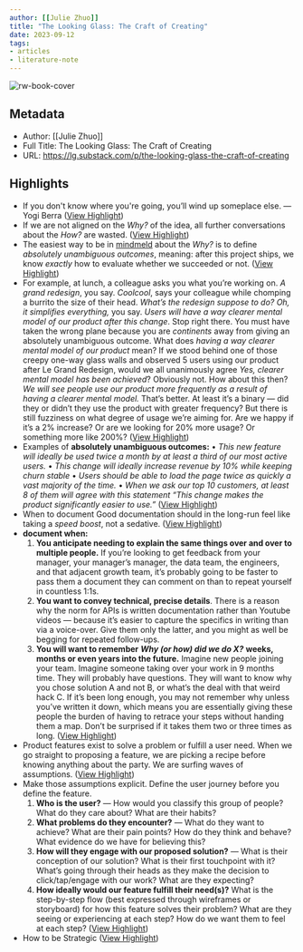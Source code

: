 ```yaml
---
author: [[Julie Zhuo]]
title: "The Looking Glass: The Craft of Creating"
date: 2023-09-12
tags: 
- articles
- literature-note
---
```

![rw-book-cover](https://substackcdn.com/image/fetch/f_auto,q_auto:good,fl_progressive:steep/https%3A%2F%2Fsubstack-post-media.s3.amazonaws.com%2Fpublic%2Fimages%2Fe82c82d2-a131-4f37-9033-8c1381b86943_1024x1024.png)

## Metadata
- Author: [[Julie Zhuo]]
- Full Title: The Looking Glass: The Craft of Creating
- URL: https://lg.substack.com/p/the-looking-glass-the-craft-of-creating

## Highlights
- If you don't know where you're going, you’ll wind up someplace else. — Yogi Berra ([View Highlight](https://read.readwise.io/read/01ha4t1a9bb7a158g801wz34m0))
- If we are not aligned on the *Why?* of the idea, all further conversations about the *How?* are wasted. ([View Highlight](https://read.readwise.io/read/01ha4t1fnx25n7rrp6g0pskkhv))
- The easiest way to be in [mindmeld](https://lg.substack.com/p/the-looking-glass-the-power-of-the) about the *Why?* is to define *absolutely unambiguous outcomes*, meaning: after this project ships, we know *exactly* how to evaluate whether we succeeded or not. ([View Highlight](https://read.readwise.io/read/01ha4t2f86n26qg2f204sxh866))
- For example, at lunch, a colleague asks you what you’re working on. *A grand redesign*, you say. *Coolcool*, says your colleague while chomping a burrito the size of their head. *What’s the redesign suppose to do?*
  *Oh, it simplifies everything,* you say. *Users will have a way clearer mental model of our product after this change*.
  Stop right there. You must have taken the wrong plane because you are *continents* away from giving an absolutely unambiguous outcome.
  What does *having a way clearer mental model of our product* mean?
  If we stood behind one of those creepy one-way glass walls and observed 5 users using our product after Le Grand Redesign, would we all unanimously agree *Yes, clearer mental model* *has been achieved*?
  Obviously not. How about this then?
  *We will see people use our product more frequently as a result of having a clearer mental model.*
  That’s better. At least it’s a binary — did they or didn’t they use the product with greater frequency? But there is still fuzziness on what degree of usage we’re aiming for. Are we happy if it’s a 2% increase? Or are we looking for 20% more usage? Or something more like 200%? ([View Highlight](https://read.readwise.io/read/01ha4t2vfywpx0x8rfeq6djc1k))
- Examples of **absolutely unambiguous outcomes:**
  • *This new feature will ideally be used twice a month by at least a third of our most active users.*
  • *This change will ideally increase revenue by 10% while keeping churn stable*
  • *Users should be able to load the page twice as quickly a vast majority of the time.*
  • *When we ask our top 10 customers, at least 8 of them will agree with this statement “This change makes the product significantly easier to use.”* ([View Highlight](https://read.readwise.io/read/01ha4t35btbbqb5yj3x30adxhk))
- When to document
  Good documentation should in the long-run feel like taking a *speed boost*, not a sedative. ([View Highlight](https://read.readwise.io/read/01ha4t5t9w52pzrxp6y6nz5dtj))
- **document when:**
  1. **You anticipate needing to explain the same things over and over to multiple people.** If you’re looking to get feedback from your manager, your manager’s manager, the data team, the engineers, and that adjacent growth team, it’s probably going to be faster to pass them a document they can comment on than to repeat yourself in countless 1:1s.
  2. **You want to convey technical, precise details**. There is a reason why the norm for APIs is written documentation rather than Youtube videos — because it’s easier to capture the specifics in writing than via a voice-over. Give them only the latter, and you might as well be begging for repeated follow-ups.
  3. **You will want to remember** ***Why (or how) did we do X?*** **weeks, months or even years into the future.** Imagine new people joining your team. Imagine someone taking over your work in 9 months time. They will probably have questions. They will want to know why you chose solution A and not B, or what’s the deal with that weird hack C. If it’s been long enough, you may not remember why unless you’ve written it down, which means you are essentially giving these people the burden of having to retrace your steps without handing them a map. Don’t be surprised if it takes them two or three times as long. ([View Highlight](https://read.readwise.io/read/01ha4t61d035w1y217b2zcsmtg))
- Product features exist to solve a problem or fulfill a user need.
  When we go straight to proposing a feature, we are picking a recipe before knowing anything about the party. We are surfing waves of assumptions. ([View Highlight](https://read.readwise.io/read/01ha4t76wgjnmcqchnw1hazd9h))
- Make those assumptions explicit. Define the user journey before you define the feature.
  1. **Who is the user?** — How would you classify this group of people? What do they care about? What are their habits?
  2. **What problems do they encounter?** — What do they want to achieve? What are their pain points? How do they think and behave? What evidence do we have for believing this?
  3. **How will they engage with our proposed solution?** — What is their conception of our solution? What is their first touchpoint with it? What’s going through their heads as they make the decision to click/tap/engage with our work? What are they expecting?
  4. **How ideally would our feature fulfill their need(s)?** What is the step-by-step flow (best expressed through wireframes or storyboard) for how this feature solves their problem? What are they seeing or experiencing at each step? How do we want them to feel at each step? ([View Highlight](https://read.readwise.io/read/01ha4t7j1sgzemtvcs5a2pfq35))
- How to be Strategic ([View Highlight](https://read.readwise.io/read/01ha4tbefbb33p696fa41aw0jn))
